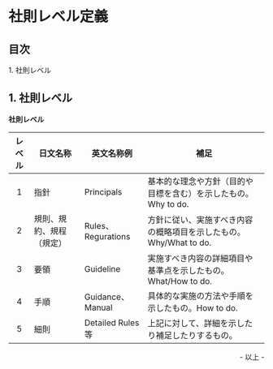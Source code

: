 # 社則レベル定義

## 目次

1\. 社則レベル

## 1. 社則レベル

**社則レベル**

|<center>レベル</center>|<center>日文名称</center>|<center>英文名称例</center>|<center>補足</center>|
|:-:|:--|:--|:--|
|1|指針|Principals|基本的な理念や方針（目的や目標を含む）を示したもの。Why to do.|
|2|規則、規約、規程（規定）|Rules、Regurations|方針に従い、実施すべき内容の概略項目を示したもの。Why/What to do.|
|3|要領|Guideline|実施すべき内容の詳細項目や基準点を示したもの。What/How to do.|
|4|手順|Guidance、Manual|具体的な実施の方法や手順を示したもの。How to do.|
|5|細則|Detailed Rules 等|上記に対して、詳細を示したり補足したりするもの。|

<div style="text-align: right;">- 以上 -</div>
